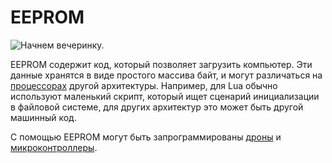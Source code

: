 # EEPROM

![Начнем вечеринку.](oredict:oc:eeprom)

EEPROM содержит код, который позволяет загрузить компьютер. Эти данные хранятся в виде простого массива байт, и могут различаться на [процессорах](cpu1.md) другой архитектуры. Например, для Lua обычно используют маленький скрипт, который ищет сценарий инициализации в файловой системе, для других архитектур это может быть другой машинный код.

С помощью EEPROM могут быть запрограммированы [дроны](drone.md) и [микроконтроллеры](microcontroller.md).
